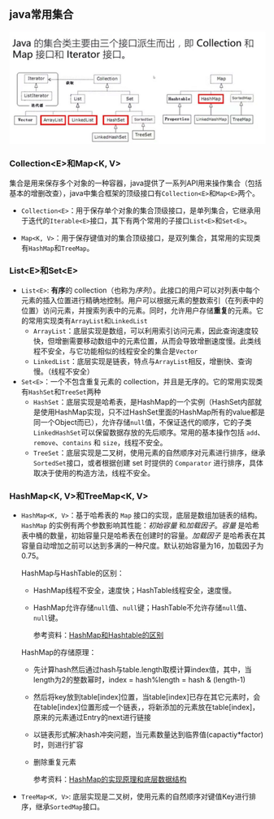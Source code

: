 ## java常用集合

![java常用集合框架](../image/java集合框架.png)

### Collection&lt;E&gt;和Map&lt;K, V&gt;

集合是用来保存多个对象的一种容器，java提供了一系列API用来操作集合（包括基本的增删改查），java中集合框架的顶级接口有`Collection<E>`和`Map<E>`两个。

* `Collection<E>`：用于保存单个对象的集合顶级接口，是单列集合，它继承用于迭代的`Iterable<E>`接口，其下有两个常用的子接口`List<E>`和`Set<E>`。

* `Map<K, V>`：用于保存键值对的集合顶级接口，是双列集合，其常用的实现类有`HashMap`和`TreeMap`。


### List&lt;E&gt;和Set&lt;E&gt;

* `List<E>`: **有序**的 collection（也称为*序列*）。此接口的用户可以对列表中每个元素的插入位置进行精确地控制。用户可以根据元素的整数索引（在列表中的位置）访问元素，并搜索列表中的元素。同时，允许用户存储**重复**的元素。它的常用实现类有`ArrayList`和`LinkedList`
  - `ArrayList`：底层实现是数组，可以利用索引访问元素，因此查询速度较快，但增删需要移动数组中的元素位置，从而会导致增删速度慢。此类线程不安全，与它功能相似的线程安全的集合是`Vector`
  - `LinkedList`：底层实现是链表，特点与`ArrayList`相反，增删快、查询慢。（线程不安全）
* `Set<E>`：一个不包含重复元素的 collection，并且是无序的。它的常用实现类有`HashSet`和`TreeSet`两种
  - `HashSet`：底层实现是哈希表，是HashMap的一个实例（HashSet内部就是使用HashMap实现，只不过HashSet里面的HashMap所有的value都是同一个Object而已），允许存储`null`值，不保证迭代的顺序，它的子类`LinkedHashSet`可以保留数据存放的先后顺序。常用的基本操作包括 `add`、`remove`、`contains` 和 `size`，线程不安全。
  - `TreeSet`：底层实现是二叉树，使用元素的自然顺序对元素进行排序，继承`SortedSet`接口，或者根据创建 set 时提供的 `Comparator` 进行排序，具体取决于使用的构造方法，线程不安全。



### HashMap<K, V>和TreeMap<K, V>

* `HashMap<K, V>`：基于哈希表的 `Map` 接口的实现，底层是数组加链表的结构。`HashMap` 的实例有两个参数影响其性能：*初始容量* 和*加载因子*。*容量* 是哈希表中桶的数量，初始容量只是哈希表在创建时的容量。*加载因子* 是哈希表在其容量自动增加之前可以达到多满的一种尺度。默认初始容量为16，加载因子为0.75。

  HashMap与HashTable的区别：

  - HashMap线程不安全，速度快；HashTable线程安全，速度慢。

  - HashMap允许存储`null`值、`null`键；HashTable不允许存储`null`值、`null`键。

    参考资料：[HashMap和Hashtable的区别](http://www.importnew.com/7010.html)

  HashMap的存储原理：

  - 先计算hash然后通过hash与table.length取模计算index值，其中，当length为2的整数幂时，index = hash%length = hash & (length-1)

  - 然后将key放到table[index]位置，当table[index]已存在其它元素时，会在table[index]位置形成一个链表，，将新添加的元素放在table[index]，原来的元素通过Entry的next进行链接

  - 以链表形式解决hash冲突问题，当元素数量达到临界值(capactiy*factor)时，则进行扩容

  - 删除重复元素

    参考资料：[HashMap的实现原理和底层数据结构](https://blog.csdn.net/u011202334/article/details/51496381)

* `TreeMap<K, V>`: 底层实现是二叉树，使用元素的自然顺序对键值Key进行排序，继承`SortedMap`接口。

